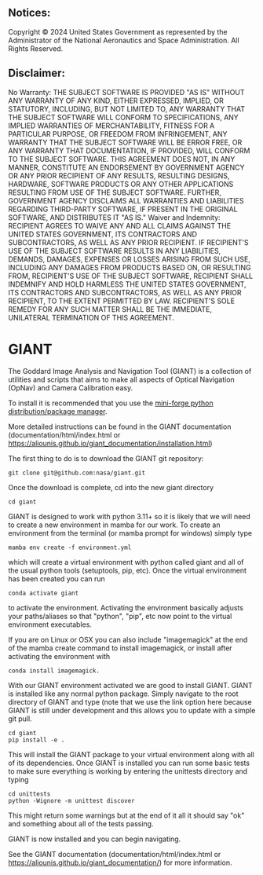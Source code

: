 ## Notices:
Copyright © 2024 United States Government as represented by the Administrator of the National Aeronautics and Space Administration.  All Rights Reserved.
 
## Disclaimer:
No Warranty: THE SUBJECT SOFTWARE IS PROVIDED "AS IS" WITHOUT ANY WARRANTY OF ANY KIND, EITHER EXPRESSED, IMPLIED, OR STATUTORY, INCLUDING, BUT NOT LIMITED TO, ANY WARRANTY THAT THE SUBJECT SOFTWARE WILL CONFORM TO SPECIFICATIONS, ANY IMPLIED WARRANTIES OF MERCHANTABILITY, FITNESS FOR A PARTICULAR PURPOSE, OR FREEDOM FROM INFRINGEMENT, ANY WARRANTY THAT THE SUBJECT SOFTWARE WILL BE ERROR FREE, OR ANY WARRANTY THAT DOCUMENTATION, IF PROVIDED, WILL CONFORM TO THE SUBJECT SOFTWARE. THIS AGREEMENT DOES NOT, IN ANY MANNER, CONSTITUTE AN ENDORSEMENT BY GOVERNMENT AGENCY OR ANY PRIOR RECIPIENT OF ANY RESULTS, RESULTING DESIGNS, HARDWARE, SOFTWARE PRODUCTS OR ANY OTHER APPLICATIONS RESULTING FROM USE OF THE SUBJECT SOFTWARE.  FURTHER, GOVERNMENT AGENCY DISCLAIMS ALL WARRANTIES AND LIABILITIES REGARDING THIRD-PARTY SOFTWARE, IF PRESENT IN THE ORIGINAL SOFTWARE, AND DISTRIBUTES IT "AS IS."
Waiver and Indemnity:  RECIPIENT AGREES TO WAIVE ANY AND ALL CLAIMS AGAINST THE UNITED STATES GOVERNMENT, ITS CONTRACTORS AND SUBCONTRACTORS, AS WELL AS ANY PRIOR RECIPIENT.  IF RECIPIENT'S USE OF THE SUBJECT SOFTWARE RESULTS IN ANY LIABILITIES, DEMANDS, DAMAGES, EXPENSES OR LOSSES ARISING FROM SUCH USE, INCLUDING ANY DAMAGES FROM PRODUCTS BASED ON, OR RESULTING FROM, RECIPIENT'S USE OF THE SUBJECT SOFTWARE, RECIPIENT SHALL INDEMNIFY AND HOLD HARMLESS THE UNITED STATES GOVERNMENT, ITS CONTRACTORS AND SUBCONTRACTORS, AS WELL AS ANY PRIOR RECIPIENT, TO THE EXTENT PERMITTED BY LAW.  RECIPIENT'S SOLE REMEDY FOR ANY SUCH MATTER SHALL BE THE IMMEDIATE, UNILATERAL TERMINATION OF THIS AGREEMENT.

# GIANT

The Goddard Image Analysis and Navigation Tool (GIANT) is a collection of utilities and
scripts that aims to make all aspects of Optical Navigation (OpNav) and Camera Calibration easy.

To install it is recommended that you use the
[mini-forge python distribution/package manager](https://conda-forge.org/download/).

More detailed instructions can be found in the GIANT documentation (documentation/html/index.html or https://aliounis.github.io/giant_documentation/installation.html)

The first thing to do is to download the GIANT git repository:

    git clone git@github.com:nasa/giant.git

Once the download is complete, cd into the new giant directory

    cd giant

GIANT is designed to work with python 3.11+ so it is likely that we will need to create a new environment in mamba for
our work.  To create an environment from the terminal (or mamba prompt for windows) simply type

    mamba env create -f environment.yml


which will create a virtual environment with python called giant and all of the usual python tools (setuptools, pip,
etc).  Once the virtual environment has been created you can run

    conda activate giant

to activate the environment.  Activating the environment basically adjusts your paths/aliases so that "python", "pip",
etc now point to the virtual environment executables.  

If you are on Linux or OSX you can also include "imagemagick" at the end of the mamba create command to install imagemagick, or install after 
activating the environment with 

    conda install imagemagick.

With our GIANT environment activated we are good to install GIANT.  GIANT is installed like any normal python
package.  Simply navigate to the root directory of GIANT and type (note that we use the link option here because
GIANT is still under development and this allows you to update with a simple git pull.

    cd giant
    pip install -e .

This will install the GIANT package to your virtual environment along with all of its dependencies.  Once GIANT is
installed you can run some basic tests to make sure everything is working by entering the unittests directory and
typing
   
    cd unittests
    python -Wignore -m unittest discover

This might return some warnings but at the end of it all it should say "ok" and something about all of the
tests passing.

GIANT is now installed and you can begin navigating.

See the GIANT documentation (documentation/html/index.html or https://aliounis.github.io/giant_documentation/) for more information.
